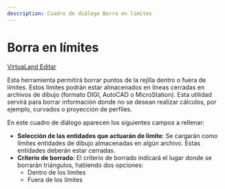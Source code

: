 ```yaml
---
description: Cuadro de diálogo Borra en límites
---
```


# Borra en límites

[VirtuaLand Editar](../fichas-de-herramientas/untitled-257/untitled-332.md)

Esta herramienta permitirá borrar puntos de la rejilla dentro o fuera de límites. Estos límites podrán estar almacenados en líneas cerradas en archivos de dibujo \(formato DIGI, AutoCAD o MicroStation\). Esta utilidad servirá para borrar información donde no se desean realizar cálculos, por ejemplo, curvados o proyección de perfiles.

En este cuadro de diálogo aparecen los siguientes campos a rellenar:

* **Selección de las entidades que actuarán de límite**: Se cargarán como límites entidades de dibujo almacenadas en algún archivo. Estas entidades deberán estar cerradas.
* **Criterio de borrado**: El criterio de borrado indicará el lugar donde se borrarán triángulos, habiendo dos opciones:
  * Dentro de los límites
  * Fuera de los límites

